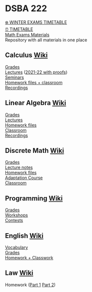 # DSBA 222
[❄️ WINTER EXAMS TIMETABLE](https://docs.google.com/spreadsheets/d/14Bb3iUqlCzIzt-cLXX-oLrH2rRdyrYDNejcOhdQp30I/edit#gid=653796419)  
[⏰ TIMETABLE](https://docs.google.com/spreadsheets/d/1-DzUiDC11i98lK6i1v870pKLCRdCYodcHtF_f0h1FQY/edit#gid=0)  
[Math Exams Materials](https://docs.google.com/document/d/1IO-hJPhN65jEbhds3ZIwtx7rRtVkDwuZauX5Gz9Od4g/edit?usp=sharing)  
Repository with all materials in one place  


## Calculus [Wiki](http://wiki.cs.hse.ru/Calculus_DSBA_2022/2023)

[Grades](https://docs.google.com/spreadsheets/d/1k27B1fRbOSvvqlBSKxd-thWrluEhAPA9X5XDdz8fSxg/edit#gid=0=sharing)  
[Lectures](https://drive.google.com/drive/folders/1NwQozuvNiUVM2y486AYIJ_M5DCzCxlZ7) ([2021-22 with proofs](https://drive.google.com/drive/folders/1N3JQfL1krgm5bwD_aVQuQzyrOIkxiexj?sort=13&direction=a))  
[Seminars](https://drive.google.com/drive/folders/1UlVuTvheGtdxDtp5YbVEM8HiLW6R0OdX)  
[Homework files + classroom](https://classroom.google.com/c/NTQ1Njc0MTA0MTQ2?cjc=yjbvgai)  
[Recordings](https://disk.yandex.ru/d/INIfeiyO1Y-3og)

## Linear Algebra [Wiki](http://wiki.cs.hse.ru/LAaG_DSBA_2022/2023)

[Grades](https://docs.google.com/spreadsheets/d/1gSx67C3U62-n6IgoVs6s0JX7SMhD7rrupxEPcL2bKzo/edit)  
[Lectures](http://wiki.cs.hse.ru/LAaG_DSBA_2022/2023#Lecture_Notes)  
[Homework files](http://wiki.cs.hse.ru/LAaG_DSBA_2022/2023#The_obligatory_homework_for_groups_222_and_223:)  
[Classroom](https://classroom.google.com/u/0/c/NTI3NjI1NTM2MzE4)  
[Recordings](https://disk.yandex.ru/d/gc-_nasS-wYcJw)


## Discrete Math [Wiki](http://wiki.cs.hse.ru/Discrete_Mathematics_DSBA_2022/2023)

[Grades](https://docs.google.com/spreadsheets/d/1KoXyABY4alQu-Gw3HsYy3Vco9rfvHdYQZuUjE_ERJB8/edit?usp=sharing)  
[Lecture notes](https://drive.google.com/file/d/1mmNLLQ0--EDihGNRKwSyXLOA1KL7A0lD/view)  
[Homework files](http://wiki.cs.hse.ru/Discrete_Mathematics_DSBA_2022/2023#Homework_problems)  
[Adaptation Course](http://wiki.cs.hse.ru/Adaptation_course_in_Discrete_Math_(факультатив)#Course_materials)  
[Classroom](https://classroom.google.com/u/0/c/NTQ2ODg4MTgxNzA1)


## Programming [Wiki](http://wiki.cs.hse.ru/Introduction_to_Programming_DSBA_2022/2023)

[Grades](https://docs.google.com/spreadsheets/d/1JtLJD95RT0m2JPMVoiKUnO4jPnXsAs5m2-iUh6-yKeY/edit#gid=0)  
[Workshops](https://github.com/dsba-z/workshops#readme)  
[Contests](http://wiki.cs.hse.ru/Introduction_to_Programming_DSBA_2022/2023#Contests)


## English [Wiki](http://wiki.cs.hse.ru/English_DSBA_2022/2023)

[Vocabulary](https://quizlet.com/ru/724575053/all-course-vocabulary-flash-cards/?i=3mlb6i&x=1jqY)  
[Grades](https://docs.google.com/spreadsheets/d/1xVR9ppUaMrrFFBpD9m9kvEzEwypOwP9BrD4Vb4C2GJg/edit#gid=41479481)  
[Homework + Classwork](https://drive.google.com/drive/folders/13Ra8tJ51Ml1sKOYpZRB2qPvbvo2uhjBA?usp=share_link)


## Law [Wiki](http://wiki.cs.hse.ru/Foundations_of_Law_DSBA_2022/2023)

Homework ([Part 1](https://www.edx.org/course/intellectual-property-law-and-policy-part-1?index=product&queryID=f6b61b63f322fd18951185537e59d609&position=4) [Part 2](https://www.edx.org/course/intellectual-property-law-and-policy-part-2?index=product&queryID=6cfb29fbb1a5a340f7b9fee45b23ccc9&position=1))

